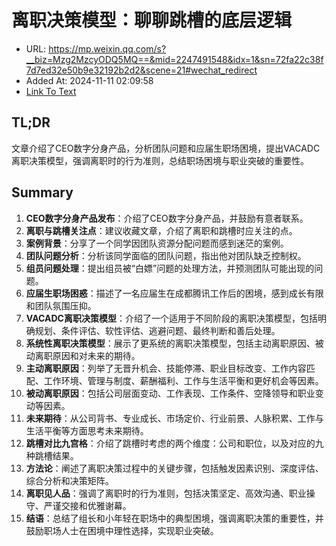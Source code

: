 # 离职决策模型：聊聊跳槽的底层逻辑
- URL: https://mp.weixin.qq.com/s?__biz=Mzg2MzcyODQ5MQ==&mid=2247491548&idx=1&sn=72fa22c38f7d7ed32e50b9e32192b2d2&scene=21#wechat_redirect
- Added At: 2024-11-11 02:09:58
- [Link To Text](2024-11-11-离职决策模型：聊聊跳槽的底层逻辑_raw.md)

## TL;DR
文章介绍了CEO数字分身产品，分析团队问题和应届生职场困境，提出VACADC离职决策模型，强调离职时的行为准则，总结职场困境与职业突破的重要性。

## Summary
1. **CEO数字分身产品发布**：介绍了CEO数字分身产品，并鼓励有意者联系。
2. **离职与跳槽关注点**：建议收藏文章，介绍了离职和跳槽时应关注的点。
3. **案例背景**：分享了一个同学因团队资源分配问题而感到迷茫的案例。
4. **团队问题分析**：分析该同学面临的团队问题，指出他对团队缺乏控制权。
5. **组员问题处理**：提出组员被“白嫖”问题的处理方法，并预测团队可能出现的问题。
6. **应届生职场困惑**：描述了一名应届生在成都腾讯工作后的困境，感到成长有限和团队氛围压抑。
7. **VACADC离职决策模型**：介绍了一个适用于不同阶段的离职决策模型，包括明确规划、条件评估、软性评估、逃避问题、最终判断和善后处理。
8. **系统性离职决策模型**：展示了更系统的离职决策模型，包括主动离职原因、被动离职原因和对未来的期待。
9. **主动离职原因**：列举了无晋升机会、技能停滞、职业目标改变、工作内容匹配、工作环境、管理与制度、薪酬福利、工作与生活平衡和更好机会等因素。
10. **被动离职原因**：包括公司层面变动、工作表现、工作条件、空降领导和职业变动等因素。
11. **未来期待**：从公司背书、专业成长、市场定价、行业前景、人脉积累、工作与生活平衡等方面思考未来期待。
12. **跳槽对比九宫格**：介绍了跳槽时考虑的两个维度：公司和职位，以及对应的九种跳槽结果。
13. **方法论**：阐述了离职决策过程中的关键步骤，包括触发因素识别、深度评估、综合分析和决策矩阵。
14. **离职见人品**：强调了离职时的行为准则，包括决策坚定、高效沟通、职业操守、严谨交接和优雅谢幕。
15. **结语**：总结了组长和小年轻在职场中的典型困境，强调离职决策的重要性，并鼓励职场人士在困境中理性选择，实现职业突破。
